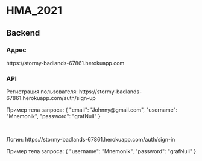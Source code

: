 # HMA_2021

## Backend
<h3>Адрес</h3>
<p>https://stormy-badlands-67861.herokuapp.com</p>
<h3>API</h3>
<p>Регистрация пользователя: https://stormy-badlands-67861.herokuapp.com/auth/sign-up</p>
<p>Пример тела запроса: { "email": "Johnny@gmail.com", "username": "Mnemonik", "password": "grafNull" }</p>
<br/>
<p>Логин: https://stormy-badlands-67861.herokuapp.com/auth/sign-in</p>
<p>Пример тела запроса: { "username": "Mnemonik", "password": "grafNull" }</p>
